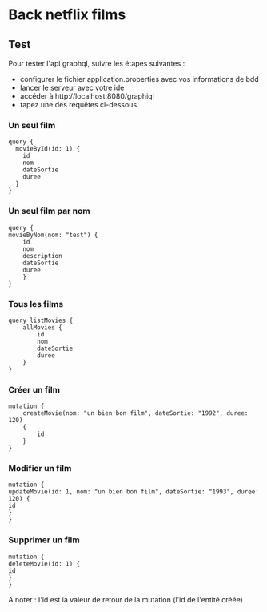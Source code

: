 # Back netflix films

## Test

Pour tester l'api graphql, suivre les étapes suivantes :

- configurer le fichier application.properties avec vos informations de bdd
- lancer le serveur avec votre ide
- accéder à http://localhost:8080/graphiql
- tapez une des requêtes ci-dessous

### Un seul film

```
query {
  movieById(id: 1) {
    id
    nom
    dateSortie
    duree
  }
}
```

### Un seul film par nom

```
query {
movieByNom(nom: "test") {
    id
    nom
    description
    dateSortie
    duree
    }
}
```

### Tous les films

```
query listMovies {
    allMovies {
        id
        nom
        dateSortie
        duree
    }
}
```

### Créer un film

```
mutation {
    createMovie(nom: "un bien bon film", dateSortie: "1992", duree: 120) 
    {
        id
    }
}
```

### Modifier un film

```
mutation {
updateMovie(id: 1, nom: "un bien bon film", dateSortie: "1993", duree: 120) {
id
}
}
```

### Supprimer un film

```
mutation {
deleteMovie(id: 1) {
id
}
}
```


A noter : l'id est la valeur de retour de la mutation (l'id de l'entité créée)
